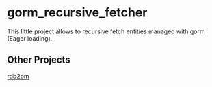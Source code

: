 # gorm_recursive_fetcher

This little project allows to recursive fetch entities managed with gorm (Eager loading).

## Other Projects

[rdb2om](https://github.com/zonkiie/rdb2om)
